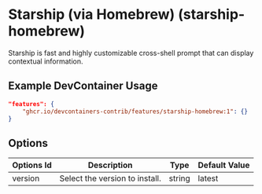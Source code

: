 
# Starship (via Homebrew) (starship-homebrew)

Starship is fast and highly customizable cross-shell prompt that can display contextual information.

## Example DevContainer Usage

```json
"features": {
    "ghcr.io/devcontainers-contrib/features/starship-homebrew:1": {}
}
```

## Options

| Options Id | Description | Type | Default Value |
|-----|-----|-----|-----|
| version | Select the version to install. | string | latest |


